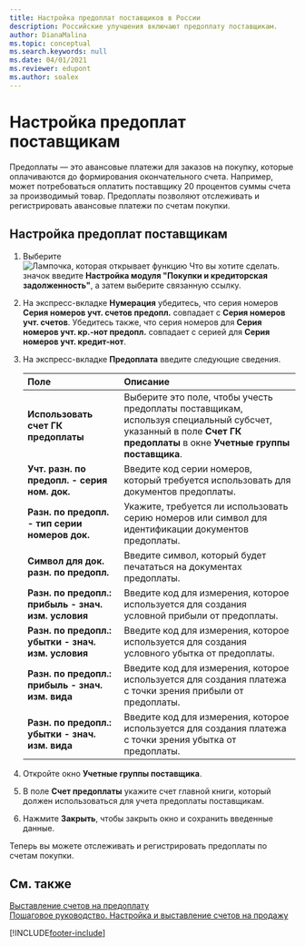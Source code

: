 ```yaml
---
title: Настройка предоплат поставщиков в России
description: Российские улучшения включают предоплату поставщикам.
author: DianaMalina
ms.topic: conceptual
ms.search.keywords: null
ms.date: 04/01/2021
ms.reviewer: edupont
ms.author: soalex
---
```


# Настройка предоплат поставщикам

Предоплаты — это авансовые платежи для заказов на покупку, которые оплачиваются до формирования окончательного счета. Например, может потребоваться оплатить поставщику 20 процентов суммы счета за производимый товар. Предоплаты позволяют отслеживать и регистрировать авансовые платежи по счетам покупки.

## Настройка предоплат поставщикам

1. Выберите ![Лампочка, которая открывает функцию Что вы хотите сделать.](../../media/ui-search/search_small.png "Что вы хотите сделать") значок введите **Настройка модуля "Покупки и кредиторская задолженность"**, а затем выберите связанную ссылку.

2. На экспресс-вкладке **Нумерация** убедитесь, что серия номеров **Серия номеров учт. счетов предопл.** совпадает с **Серия номеров учт. счетов**. Убедитесь также, что серия номеров для **Серия номеров учт. кр.-нот предопл.** совпадает с серией для **Серия номеров учт. кредит-нот**.

3. На экспресс-вкладке **Предоплата** введите следующие сведения.

   | Поле                             | Описание                                                  |
   | :-------------------------------- | :----------------------------------------------------------- |
   | **Использовать счет ГК предоплаты**        | Выберите это поле, чтобы учесть предоплаты поставщикам, используя специальный субсчет, указанный в поле **Счет ГК предоплаты** в окне **Учетные группы поставщика**. |
   | **Учт. разн. по предопл. - серия ном. док.**           | Введите код серии номеров, который требуется использовать для документов предоплаты. |
   | **Разн. по предопл. - тип серии номеров док.**             | Укажите, требуется ли использовать серию номеров или символ для идентификации документов предоплаты. |
   | **Символ для док. разн. по предопл.**            | Введите символ, который будет печататься на документах предоплаты.        |
   | **Разн. по предопл.: прибыль - знач. изм. условия**  | Введите код для измерения, которое используется для создания условной прибыли от предоплаты. |
   | **Разн. по предопл.: убытки - знач. изм. условия** | Введите код для измерения, которое используется для создания условного убытка от предоплаты. |
   | **Разн. по предопл.: прибыль - знач. изм. вида**       | Введите код для измерения, которое используется для создания платежа с точки зрения прибыли от предоплаты. |
   | **Разн. по предопл.: убытки - знач. изм. вида**      | Введите код для измерения, которое используется для создания платежа с точки зрения убытка от предоплаты. |

4. Откройте окно **Учетные группы поставщика**.

5. В поле **Счет предоплаты** укажите счет главной книги, который должен использоваться для учета предоплаты поставщикам.

6. Нажмите **Закрыть**, чтобы закрыть окно и сохранить введенные данные.

Теперь вы можете отслеживать и регистрировать предоплаты по счетам покупки.

## См. также

[Выставление счетов на предоплату](../../finance-invoice-prepayments.md)  
[Пошаговое руководство. Настройка и выставление счетов на продажу](../../walkthrough-setting-up-and-invoicing-sales-prepayments.md)  


[!INCLUDE[footer-include](../../includes/footer-banner.md)]
